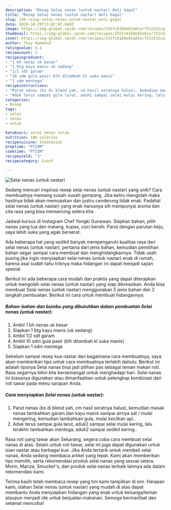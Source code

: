 ```yaml
---
description: "Resep Selai nenas (untuk nastar) Anti Gagal"
title: "Resep Selai nenas (untuk nastar) Anti Gagal"
slug: 336-resep-selai-nenas-untuk-nastar-anti-gagal
date: 2020-10-29T13:02:07.640Z
image: https://img-global.cpcdn.com/recipes/255fc6168e02a81e/751x532cq70/selai-nenas-untuk-nastar-foto-resep-utama.jpg
thumbnail: https://img-global.cpcdn.com/recipes/255fc6168e02a81e/751x532cq70/selai-nenas-untuk-nastar-foto-resep-utama.jpg
cover: https://img-global.cpcdn.com/recipes/255fc6168e02a81e/751x532cq70/selai-nenas-untuk-nastar-foto-resep-utama.jpg
author: Tony Hammond
ratingvalue: 4.1
reviewcount: 3
recipeingredient:
- "1 bh nenas uk besar"
- "1 btg kayu manis uk sedang"
- "1/2 sdt garam"
- "10 sdm gula pasir blh ditambah kl suka manis"
- "1 sdm mentega"
recipeinstructions:
- "Parut nenas (bs di blend yah, cm hasil seratnya halus), kemudian masak nenas tambahkan garam dan kayu manis sampai airnya sat / mulai mengering, kemudian tambahkan gula, mulai kecilkan api.."
- "Aduk terus sampai gula larut, aduk2 sampai selai mulai kering, lalu terakhir tambahkan mentega, aduk2 sampai sedikit kering.."
categories:
- Resep
tags:
- selai
- nenas
- untuk

katakunci: selai nenas untuk 
nutrition: 186 calories
recipecuisine: Indonesian
preptime: "PT29M"
cooktime: "PT33M"
recipeyield: "3"
recipecategory: Lunch

---
```



![Selai nenas (untuk nastar)](https://img-global.cpcdn.com/recipes/255fc6168e02a81e/751x532cq70/selai-nenas-untuk-nastar-foto-resep-utama.jpg)

Sedang mencari inspirasi resep selai nenas (untuk nastar) yang unik? Cara membuatnya memang susah-susah gampang. Jika keliru mengolah maka hasilnya tidak akan memuaskan dan justru cenderung tidak enak. Padahal selai nenas (untuk nastar) yang enak harusnya sih mempunyai aroma dan cita rasa yang bisa memancing selera kita.

Jadwal kursus di Instagram Chef Yongki Gunawan. Siapkan bahan, pilih nanas yang tua dan matang, kupas, cuci bersih. Parut dengan parutan keju, saya lebih suka yang agak berserat.

Ada beberapa hal yang sedikit banyak mempengaruhi kualitas rasa dari selai nenas (untuk nastar), pertama dari jenis bahan, kemudian pemilihan bahan segar sampai cara membuat dan menghidangkannya. Tidak usah pusing jika ingin menyiapkan selai nenas (untuk nastar) enak di rumah, karena asal sudah tahu triknya maka hidangan ini dapat menjadi sajian spesial.


Berikut ini ada beberapa cara mudah dan praktis yang dapat diterapkan untuk mengolah selai nenas (untuk nastar) yang siap dikreasikan. Anda bisa membuat Selai nenas (untuk nastar) menggunakan 5 jenis bahan dan 2 langkah pembuatan. Berikut ini cara untuk membuat hidangannya.

<!--inarticleads1-->

##### Bahan-bahan dan bumbu yang dibutuhkan dalam pembuatan Selai nenas (untuk nastar):

1. Ambil 1 bh nenas uk besar
1. Siapkan 1 btg kayu manis (uk sedang)
1. Ambil 1/2 sdt garam
1. Ambil 10 sdm gula pasir (blh ditambah kl suka manis)
1. Siapkan 1 sdm mentega


Sebelum sampai resep kue nastar dan bagaimana cara membuatnya, saya akan memberikan tips untuk cara membuatnya terlebih dahulu. Berikut ini adalah tipsnya  Selai nanas bisa jadi pilihan pas sebagai teman makan roti. Rasa segarnya bikin kita bersemangat untuk menghadapi hari. Selai nanas ini biasanya digunakan atau dimanfaatkan untuk pelengkap kombinasi dari roti tawar pada menu sarapan Anda. 

<!--inarticleads2-->

##### Cara menyiapkan Selai nenas (untuk nastar):

1. Parut nenas (bs di blend yah, cm hasil seratnya halus), kemudian masak nenas tambahkan garam dan kayu manis sampai airnya sat / mulai mengering, kemudian tambahkan gula, mulai kecilkan api..
1. Aduk terus sampai gula larut, aduk2 sampai selai mulai kering, lalu terakhir tambahkan mentega, aduk2 sampai sedikit kering..


Rasa roti yang tawar akan Sekarang, segera coba cara membuat selai nanas di atas. Selain untuk roti tawar, selai ini juga dapat digunakan untuk isian nastar atau berbagai kue. Jika Anda tertarik untuk membeli selai nanas, Anda sedang membaca artikel yang tepat. Kami akan memberikan tips memilih, serta rekomendasi produk selai nanas yang sesuai selera. Morin, Mariza, Smucker&#39;s, dan produk selai nanas terbaik lainnya ada dalam rekomendasi kami. 

Terima kasih telah membaca resep yang tim kami tampilkan di sini. Harapan kami, olahan Selai nenas (untuk nastar) yang mudah di atas dapat membantu Anda menyiapkan hidangan yang enak untuk keluarga/teman ataupun menjadi ide untuk berjualan makanan. Semoga bermanfaat dan selamat mencoba!
